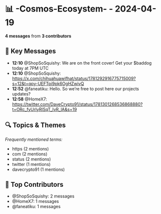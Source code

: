 # 📊 -Cosmos-Ecosystem- - 2024-04-19
**4 messages** from **3 contributors**

## 💬 Key Messages
- **12:10** @ShopSoSquishy: We are on the front cover! Get your $baddog today at 7PM UTC
- **12:10** @ShopSoSquishy: https://x.com/chihuahuawifhat/status/1781292916775715009?s=12&t=qpy-UEFTpi9pk6OgHZwivQ
- **12:52** @faneatiku: Hello. So we’re free to post here our projects updates?
- **12:58** @HomeX7: https://twitter.com/DaveCrypto91/status/1781301268536868880?t=ORc_fyUrIyRlSqT_IvR_lA&s=19

## 🔍 Topics & Themes
*Frequently mentioned terms:*
- https (2 mentions)
- com (2 mentions)
- status (2 mentions)
- twitter (1 mentions)
- davecrypto91 (1 mentions)

## 👥 Top Contributors
- @ShopSoSquishy: 2 messages
- @HomeX7: 1 messages
- @faneatiku: 1 messages